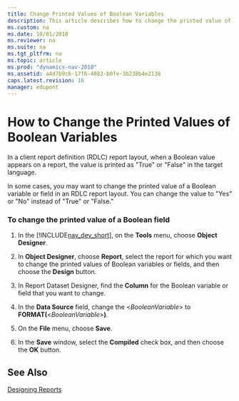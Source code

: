 ```yaml
---
title: Change Printed Values of Boolean Variables
description: This article describes how to change the printed value of a Boolean variable or field in an RDLC report layout from True or False to Yes or No.
ms.custom: na
ms.date: 10/01/2018
ms.reviewer: na
ms.suite: na
ms.tgt_pltfrm: na
ms.topic: article
ms.prod: "dynamics-nav-2018"
ms.assetid: a4d7b9c6-17f6-4083-b0fe-3b238b4e2138
caps.latest.revision: 16
manager: edupont
---
```

# How to Change the Printed Values of Boolean Variables
In a client report definition \(RDLC\) report layout, when a Boolean value appears on a report, the value is printed as "True" or "False" in the target language.  
  
 In some cases, you may want to change the printed value of a Boolean variable or field in an RDLC report layout. You can change the value to "Yes" or "No" instead of "True" or "False."  
  
### To change the printed value of a Boolean field  
  
1.  In the [!INCLUDE[nav_dev_short](includes/nav_dev_short_md.md)], on the **Tools** menu, choose **Object Designer**.  
  
2.  In **Object Designer**, choose **Report**, select the report for which you want to change the printed values of Boolean variables or fields, and then choose the **Design** button.  
  
3.  In Report Dataset Designer, find the **Column** for the Boolean variable or field that you want to change.  
  
4.  In the **Data Source** field, change the \<*BooleanVariable*> to **FORMAT\(**\<*BooleanVariable*>**\)**.  
  
5.  On the **File** menu, choose **Save**.  
  
6.  In the **Save** window, select the **Compiled** check box, and then choose the **OK** button.  
  
## See Also  
 [Designing Reports](Designing-Reports.md)